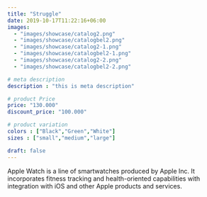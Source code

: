 ```yaml
---
title: "Struggle"
date: 2019-10-17T11:22:16+06:00
images: 
  - "images/showcase/catalog2.png"
  - "images/showcase/catalogbel2.png"
  - "images/showcase/catalog2-1.png"
  - "images/showcase/catalogbel2-1.png"
  - "images/showcase/catalog2-2.png"
  - "images/showcase/catalogbel2-2.png"

# meta description
description : "this is meta description"

# product Price
price: "130.000"
discount_price: "100.000"

# product variation
colors : ["Black","Green","White"]
sizes : ["small","medium","large"]

draft: false
---
```


Apple Watch is a line of smartwatches produced by Apple Inc. It incorporates fitness tracking and health-oriented capabilities with integration with iOS and other Apple products and services.
